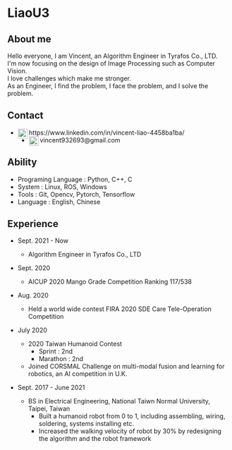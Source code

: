 # LiaoU3

## About me
Hello everyone, I am Vincent, an Algorithm Engineer in Tyrafos Co., LTD.  
I'm now focusing on the design of Image Processing such as Computer Vision.  
I love challenges which make me stronger.  
As an Engineer, I find the problem, I face the problem, and I solve the problem.


## Contact
* <a href="https://www.linkedin.com/in/vincent-liao-4458ba1ba/">
  <img align="left" alt="Vincent's LinkedIN" width="22px" src="https://raw.githubusercontent.com/peterthehan/peterthehan/master/assets/linkedin.svg" />
  </a> https://www.linkedin.com/in/vincent-liao-4458ba1ba/

* <a href="mailto:vincent932693@gmail.com">
  <img align="left" alt="Vincent's Gmail" width="22px" src="https://upload.wikimedia.org/wikipedia/commons/7/7e/Gmail_icon_%282020%29.svg" />
  </a> vincent932693@gmail.com

## Ability
* Programing Language : Python, C++, C
* System : Linux, ROS, Windows
* Tools : Git, Opencv, Pytorch, Tensorflow
* Language : English, Chinese

## Experience
* Sept. 2021 - Now 
    * Algorithm Engineer in Tyrafos Co., LTD

* Sept. 2020
    * AICUP 2020 Mango Grade Competition Ranking 117/538

* Aug. 2020
    * Held a world wide contest FIRA 2020 SDE Care Tele-Operation Competition

* July 2020
    * 2020 Taiwan Humanoid Contest
        * Sprint : 2nd
        * Marathon : 2nd
    * Joined CORSMAL Challenge on multi-modal fusion and learning for robotics, an AI competition in U.K.

* Sept. 2017 - June 2021
    * BS in Electrical Engineering, National Taiwn Normal University, Taipei, Taiwan
        * Built a humanoid robot from 0 to 1, including assembling, wiring, soldering, systems installing etc.
        * Increased  the walking velocity of robot by 30% by redesigning the algorithm and the robot framework
